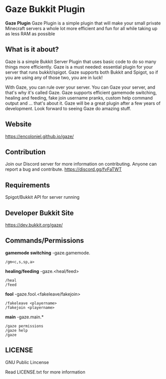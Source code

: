 # Gaze Bukkit Plugin

**Gaze Plugin**
Gaze Plugin is a simple plugin that will make your small private Minecraft servers a whole lot more efficient and fun for all while taking up as less RAM as possible

## What is it about?
Gaze is a simple Bukkit Server Plugin that uses basic code to do so many things more efficiently. Gaze is a must needed: essential plugin for your server that runs bukkit/spigot. Gaze supports both Bukkit and Spigot, so if you are using any of those two, you are in luck!

With Gaze, you can rule over your server. You can Gaze your server, and that's why it's called Gaze. Gaze supports efficient gamemode switching, healing and feeding, fake join username pranks, custom help command output and ... that's about it. Gaze will be a great plugin after a few years of development. Look forward to seeing Gaze do amazing stuff.

## Website
https://encoloniel.github.io/gaze/

## Contribution
Join our Discord server for more information on contributing. Anyone can report a bug and contribute. https://discord.gg/fvFaTWT

## Requirements
Spigot/Bukkit API for server running

## Developer Bukkit Site
https://dev.bukkit.org/gaze/

## Commands/Permissions
**gamemode switching**
-gaze.gamemode.<gamemode name>
```
/gm<c,s,sp,a>
```

**healing/feeding**
-gaze.<heal/feed>
```
/heal
/feed
```

**fool**
-gaze.fool.<fakeleave/fakejoin>
```
/fakeleave <playername>
/fakejoin <playername>
```

**main**
-gaze.main.*
```
/gaze permissions
/gaze help
/gaze
```

## LICENSE

GNU Public Lincense

Read LICENSE.txt for more information
